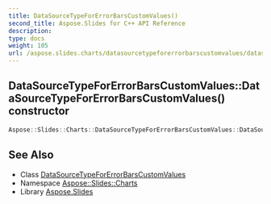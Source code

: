 ```yaml
---
title: DataSourceTypeForErrorBarsCustomValues()
second_title: Aspose.Slides for C++ API Reference
description: 
type: docs
weight: 105
url: /aspose.slides.charts/datasourcetypeforerrorbarscustomvalues/datasourcetypeforerrorbarscustomvalues/
---
```

## DataSourceTypeForErrorBarsCustomValues::DataSourceTypeForErrorBarsCustomValues() constructor




```cpp
Aspose::Slides::Charts::DataSourceTypeForErrorBarsCustomValues::DataSourceTypeForErrorBarsCustomValues()
```

## See Also

* Class [DataSourceTypeForErrorBarsCustomValues](../)
* Namespace [Aspose::Slides::Charts](../../)
* Library [Aspose.Slides](../../../)